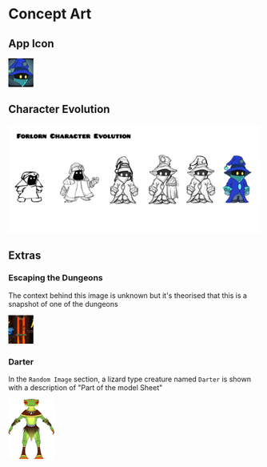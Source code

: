 # Concept Art

## App Icon

![app_icon](https://github.com/Wyliemaster/forlorn-Docs/blob/main/Concept-Art/assets/Forlorn.png?raw=true)

## Character Evolution

![character_overlution](https://github.com/Wyliemaster/forlorn-Docs/blob/main/Concept-Art/assets/Character%20evolution.png?raw=true)


## Extras

### Escaping the Dungeons

The context behind this image is unknown but it's theorised that this is a snapshot of one of the dungeons

![escape](https://github.com/Wyliemaster/forlorn-Docs/blob/main/Concept-Art/assets/Escaping%20the%20dungeons.png?raw=true)

### Darter

In the `Random Image` section, a lizard type creature named `Darter` is shown with a description of "Part of the model Sheet"

![darter](https://github.com/Wyliemaster/forlorn-Docs/blob/main/Concept-Art/assets/Darter.png?raw=true)
